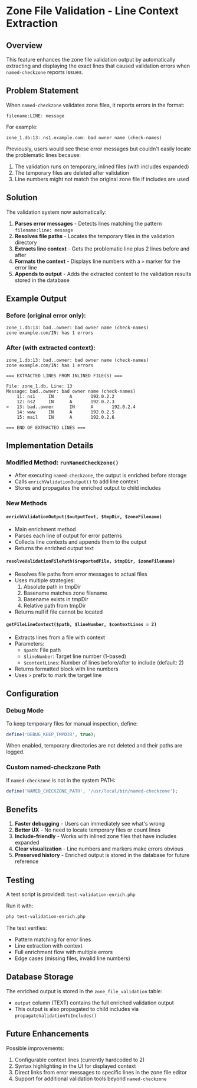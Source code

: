 # Zone File Validation - Line Context Extraction

## Overview

This feature enhances the zone file validation output by automatically extracting and displaying the exact lines that caused validation errors when `named-checkzone` reports issues.

## Problem Statement

When `named-checkzone` validates zone files, it reports errors in the format:
```
filename:LINE: message
```

For example:
```
zone_1.db:13: ns1.example.com: bad owner name (check-names)
```

Previously, users would see these error messages but couldn't easily locate the problematic lines because:
1. The validation runs on temporary, inlined files (with includes expanded)
2. The temporary files are deleted after validation
3. Line numbers might not match the original zone file if includes are used

## Solution

The validation system now automatically:
1. **Parses error messages** - Detects lines matching the pattern `filename:line: message`
2. **Resolves file paths** - Locates the temporary files in the validation directory
3. **Extracts line context** - Gets the problematic line plus 2 lines before and after
4. **Formats the context** - Displays line numbers with a `>` marker for the error line
5. **Appends to output** - Adds the extracted context to the validation results stored in the database

## Example Output

### Before (original error only):
```
zone_1.db:13: bad..owner: bad owner name (check-names)
zone example.com/IN: has 1 errors
```

### After (with extracted context):
```
zone_1.db:13: bad..owner: bad owner name (check-names)
zone example.com/IN: has 1 errors

=== EXTRACTED LINES FROM INLINED FILE(S) ===

File: zone_1.db, Line: 13
Message: bad..owner: bad owner name (check-names)
    11: ns1     IN      A       192.0.2.2
    12: ns2     IN      A       192.0.2.3
>   13: bad..owner      IN      A       192.0.2.4
    14: www     IN      A       192.0.2.5
    15: mail    IN      A       192.0.2.6

=== END OF EXTRACTED LINES ===
```

## Implementation Details

### Modified Method: `runNamedCheckzone()`
- After executing `named-checkzone`, the output is enriched before storage
- Calls `enrichValidationOutput()` to add line context
- Stores and propagates the enriched output to child includes

### New Methods

#### `enrichValidationOutput($outputText, $tmpDir, $zoneFilename)`
- Main enrichment method
- Parses each line of output for error patterns
- Collects line contexts and appends them to the output
- Returns the enriched output text

#### `resolveValidationFilePath($reportedFile, $tmpDir, $zoneFilename)`
- Resolves file paths from error messages to actual files
- Uses multiple strategies:
  1. Absolute path in tmpDir
  2. Basename matches zone filename
  3. Basename exists in tmpDir
  4. Relative path from tmpDir
- Returns null if file cannot be located

#### `getFileLineContext($path, $lineNumber, $contextLines = 2)`
- Extracts lines from a file with context
- Parameters:
  - `$path`: File path
  - `$lineNumber`: Target line number (1-based)
  - `$contextLines`: Number of lines before/after to include (default: 2)
- Returns formatted block with line numbers
- Uses `>` prefix to mark the target line

## Configuration

### Debug Mode
To keep temporary files for manual inspection, define:
```php
define('DEBUG_KEEP_TMPDIR', true);
```

When enabled, temporary directories are not deleted and their paths are logged.

### Custom named-checkzone Path
If `named-checkzone` is not in the system PATH:
```php
define('NAMED_CHECKZONE_PATH', '/usr/local/bin/named-checkzone');
```

## Benefits

1. **Faster debugging** - Users can immediately see what's wrong
2. **Better UX** - No need to locate temporary files or count lines
3. **Include-friendly** - Works with inlined zone files that have includes expanded
4. **Clear visualization** - Line numbers and markers make errors obvious
5. **Preserved history** - Enriched output is stored in the database for future reference

## Testing

A test script is provided: `test-validation-enrich.php`

Run it with:
```bash
php test-validation-enrich.php
```

The test verifies:
- Pattern matching for error lines
- Line extraction with context
- Full enrichment flow with multiple errors
- Edge cases (missing files, invalid line numbers)

## Database Storage

The enriched output is stored in the `zone_file_validation` table:
- `output` column (TEXT) contains the full enriched validation output
- This output is also propagated to child includes via `propagateValidationToIncludes()`

## Future Enhancements

Possible improvements:
1. Configurable context lines (currently hardcoded to 2)
2. Syntax highlighting in the UI for displayed context
3. Direct links from error messages to specific lines in the zone file editor
4. Support for additional validation tools beyond `named-checkzone`
